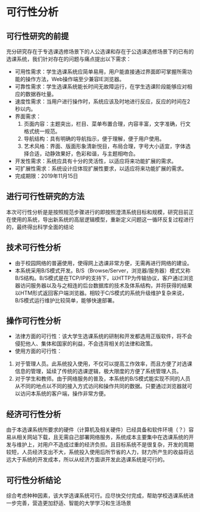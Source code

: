 # 可行性分析
## 可行性研究的前提
充分研究存在于专选课选修场景下的人公选课和存在于公选课选修场景下的已有的选课系统，我们针对存在的问题与痛点提出以下需求：
* 可用性需求：学生选课系统应简单易用，用户能直接通过界面即可掌握所需功能的操作方法，Web操作端至少兼容IE浏览器。
* 可靠性需求：学生选课系统能长时间无故障运行，在学生选课阶段能够应对相应的数据吞吐量。
* 速度性需求：当用户进行操作时，系统应该及时地进行反应，反应的时间在2秒以内。
* 界面需求：
   1.	页面内容：主题突出，栏目、菜单布置合理，内容丰富，文字准确，行文格式统一规范。
    2.	导航结构：具有明确的导航指示，便于理解，便于用户使用。
    3.	艺术风格：界面、版面形象清新悦目，布局合理，字号大小适宜，字体选择合适，动静效果好，色彩和谐，与主题相吻合。
* 开发性需求：系统应具有十分的灵活性，以适应将来功能扩展的需求。
* 可扩展性需求：系统设计应体现扩展性要求，以适应将来功能扩展的需求。
* 完成期限：2019年11月15日
## 进行可行性研究的方法
本次可行性分析是是按照规范步骤进行的即按照澄清系统目标和规模，研究目前正在使用的系统，导出新系统的高层逻辑模型，重新定义问题这一循环反复过程进行的，最终得出科学全面的结论
## 技术可行性分析
* 由于校园网络的普遍使用，使得网上选课非常方便，无需再进行网络的建设。
* 本系统采用B/S模式开发。B/S（Browse/Server，浏览器/服务器）模式又称B/S结构。B/S模式是在TCP/IP的支持下，以HTTP为传输协议，客户通过浏览器访问服务器以及与之相连的后台数据库的技术及体系结构，并将获得的结果以HTM形式返回客户端浏览器。相较于C/S模式的系统升级维护复杂来说，B/S模式运行维护比较简单，能够快速部署。
## 操作可行性分析
* 法律方面的可行性：该大学生选课系统的研制和开发都选用正版软件，将不会侵犯他人、集体和国家的利益，不会违背相关的法律和政策。
* 使用方面的可行性：
1. 对于管理人员。此系统投入使用，不仅可以提高工作效率，而且方便了对选课信息的管理，延续了传统的选课逻辑，极大限度的方便了系统管理人员。
2. 对于学生和教师。由于网络服务的普及，本系统的B/S模式能实现不同的人员从不同的地点以不同的接入方式访问和操作共同的数据。只要通过浏览器就可以访问本系统的客户端，操作非常方便。
## 经济可行性分析
由于本选课系统所要求的硬件（计算机及相关硬件）已经具备和软件环境（？）容易从相关网站下载，且无需自己部署网络服务，系统成本主要集中在选课系统的开发与维护上，对用户不造成过重的经济负担。且目标系统不是很复杂，开发的周期较短，人员经济支出不大，系统投入使用后所节省的人力，财力所产生的收益将远远大于系统的开发成本，所以从经济方面讲开发此选课系统是可行的。
## 可行性分析结论
综合考虑种种因素，该大学选课系统可行。应尽快交付完成，帮助学校选课系统进一步完善，营造更加舒适、智能的大学学习和生活场景
